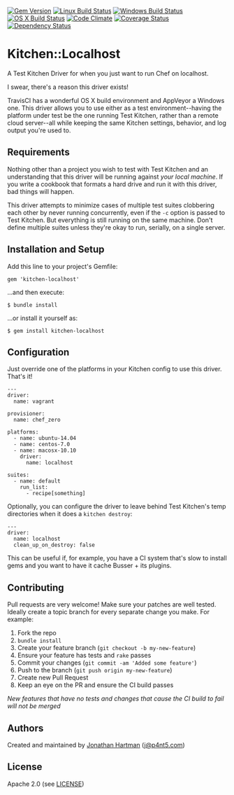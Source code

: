 [![Gem Version](https://img.shields.io/gem/v/kitchen-localhost.svg)][gem]
[![Linux Build Status](https://img.shields.io/circleci/project/RoboticCheese/kitchen-localhost.svg)][circle]
[![Windows Build Status](https://img.shields.io/appveyor/ci/RoboticCheese/kitchen-localhost.svg)][appveyor]
[![OS X Build Status](https://img.shields.io/travis/RoboticCheese/kitchen-localhost.svg)][travis]
[![Code Climate](https://img.shields.io/codeclimate/github/RoboticCheese/kitchen-localhost.svg)][codeclimate]
[![Coverage Status](https://img.shields.io/coveralls/RoboticCheese/kitchen-localhost.svg)][coveralls]
[![Dependency Status](https://img.shields.io/gemnasium/RoboticCheese/kitchen-localhost.svg)][gemnasium]

[gem]: https://rubygems.org/gems/kitchen-localhost
[circle]: https://circleci.com/gh/RoboticCheese/kitchen-localhost
[appveyor]: https://ci.appveyor.com/project/RoboticCheese/kitchen-localhost
[travis]: https://travis-ci.org/RoboticCheese/kitchen-localhost
[codeclimate]: https://codeclimate.com/github/RoboticCheese/kitchen-localhost
[coveralls]: https://coveralls.io/r/RoboticCheese/kitchen-localhost
[gemnasium]: https://gemnasium.com/RoboticCheese/kitchen-localhost

Kitchen::Localhost
==================

A Test Kitchen Driver for when you just want to run Chef on localhost.

I swear, there's a reason this driver exists!

TravisCI has a wonderful OS X build environment and AppVeyor a Windows one.
This driver allows you to use either as a test environment--having the platform
under test be the one running Test Kitchen, rather than a remote cloud
server--all while keeping the same Kitchen settings, behavior, and log output
you're used to.

Requirements
------------

Nothing other than a project you wish to test with Test Kitchen and an
understanding that this driver will be running against _your local machine_. If
you write a cookbook that formats a hard drive and run it with this driver, bad
things will happen.

This driver attempts to minimize cases of multiple test suites clobbering each
other by never running concurrently, even if the `-c` option is passed to Test
Kitchen. But everything is still running on the same machine. Don't define
multiple suites unless they're okay to run, serially, on a single server.

Installation and Setup
----------------------

Add this line to your project's Gemfile:

    gem 'kitchen-localhost'

...and then execute:

    $ bundle install

...or install it yourself as:

    $ gem install kitchen-localhost

Configuration
-------------

Just override one of the platforms in your Kitchen config to use this driver.
That's it!

    ---
    driver:
      name: vagrant

    provisioner:
      name: chef_zero

    platforms:
      - name: ubuntu-14.04
      - name: centos-7.0
      - name: macosx-10.10
        driver:
          name: localhost

    suites:
      - name: default
        run_list:
          - recipe[something]

Optionally, you can configure the driver to leave behind Test Kitchen's temp
directories when it does a `kitchen destroy`:

    ---
    driver:
      name: localhost
      clean_up_on_destroy: false

This can be useful if, for example, you have a CI system that's slow to install
gems and you want to have it cache Busser + its plugins.

Contributing
------------

Pull requests are very welcome! Make sure your patches are well tested. Ideally
create a topic branch for every separate change you make. For example:

1. Fork the repo
2. `bundle install`
3. Create your feature branch (`git checkout -b my-new-feature`)
4. Ensure your feature has tests and `rake` passes
5. Commit your changes (`git commit -am 'Added some feature'`)
6. Push to the branch (`git push origin my-new-feature`)
7. Create new Pull Request
8. Keep an eye on the PR and ensure the CI build passes

_New features that have no tests and changes that cause the CI build to fail
will not be merged_

Authors
-------

Created and maintained by [Jonathan Hartman][author] (<j@p4nt5.com>)

License
-------

Apache 2.0 (see [LICENSE][license])

[author]:           https://github.com/RoboticCheese
[issues]:           https://github.com/RoboticCheese/kitchen-localhost/issues
[license]:          https://github.com/RoboticCheese/kitchen-localhost/blob/master/LICENSE.txt
[repo]:             https://github.com/RoboticCheese/kitchen-localhost
[driver_usage]:     http://docs.kitchen-ci.org/drivers/usage
[chef_omnibus_dl]:  http://www.getchef.com/chef/install/
